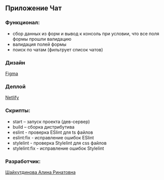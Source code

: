 ## Приложение Чат
### Функционал: 
* сбор данных из форм и вывод к консоль при условии, что все поля формы прошли валидацию
* валидация полей формы
* поиск по чатам (фильтрует список чатов)

### Дизайн
[Figma](https://www.figma.com/file/WVvYZRy8t0ON5iT4JehrOz/Practicum-Chat?node-id=0%3A1)

### Деплой
[Netlify](https://poetic-fudge-5dedb2.netlify.app)

### Скрипты:
* start – запуск проекта (дев-сервер)
* build – сборка дистрибутива
* eslint - проверка ESlint для ts файлов
* eslint:fix - исправление ошибок ESlint
* stylelint - проверка Stylelint для css файлов
* stylelint:fix - исправление ошибок Stylelint

### Разработчик:
[Шайхутдинова Алина Ринатовна](https://github.com/alinshay)
